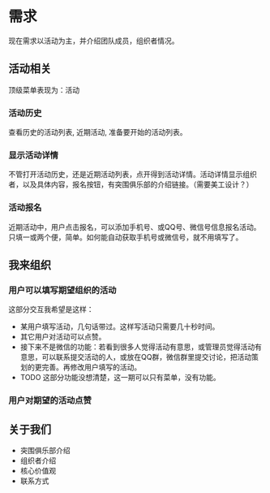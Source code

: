 # 需求
现在需求以活动为主，并介绍团队成员，组织者情况。

## 活动相关
顶级菜单表现为：活动

### 活动历史
查看历史的活动列表, 近期活动, 准备要开始的活动列表。

### 显示活动详情
不管打开活动历史，还是近期活动列表，点开得到活动详情。活动详情显示组织者，以及具体内容，报名按钮，有突围俱乐部的介绍链接。（需要美工设计？）

### 活动报名
近期活动中，用户点击报名，可以添加手机号、或QQ号、微信号信息报名活动。只填一或两个便，简单。如何能自动获取手机号或微信号，就不用填写了。

## 我来组织

### 用户可以填写期望组织的活动
这部分交互我希望是这样：

* 某用户填写活动，几句话带过。这样写活动只需要几十秒时间。
* 其它用户对活动可以点赞。
* 接下来不是微信的功能：若看到很多人觉得活动有意思，或管理员觉得活动有意思，可以联系提交活动的人，或放在QQ群，微信群里提交讨论，把活动策划的更完善。再修改用户填写的活动。
* TODO 这部分功能没想清楚，这一期可以只有菜单，没有功能。

### 用户对期望的活动点赞

## 关于我们

* 突围俱乐部介绍
* 组织者介绍
* 核心价值观
* 联系方式

